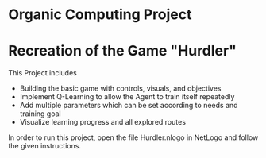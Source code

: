 # Organic Computing Project
# 
# Recreation of the Game "Hurdler"

This Project includes
  - Building the basic game with controls, visuals, and objectives
  - Implement Q-Learning to allow the Agent to train itself repeatedly
  - Add multiple parameters which can be set according to needs and training goal
  - Visualize learning progress and all explored routes

In order to run this project, open the file Hurdler.nlogo in NetLogo and follow the given instructions.
